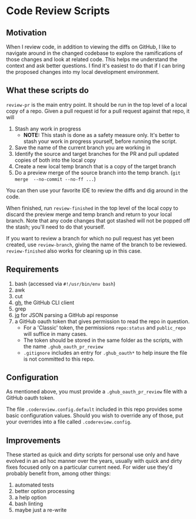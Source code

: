 # Code Review Scripts

## Motivation
When I review code, in addition to viewing the diffs on GitHub, I like to navigate around in the 
changed codebase to explore the ramifications of those changes and look at related 
code. This helps me understand the context and ask better questions. I find it's 
easiest to do that if I can bring the proposed changes into my local development 
environment.

## What these scripts do
`review-pr` is the main entry point. It should be run in the top level of a local 
copy of a repo. Given a pull request id for a pull request against that repo, it will

1. Stash any work in progress
   - **NOTE:** This stash is done as a safety measure only. It's better to stash your 
     work in progress yourself, before running the script.
2. Save the name of the current branch you are working in
3. Identify the source and target branches for the PR and pull updated copies of both 
   into the local copy
4. Create a new local temp branch that is a copy of the target branch
5. Do a preview merge of the source branch into the temp branch. (`git merge 
   --no-commit --no-ff ...`)

You can then use your favorite IDE to review the diffs and dig around in the code. 

When finished, run `review-finished` in the top level of the local copy to discard the 
preview merge and temp branch and return to your local branch. Note that any code 
changes that got stashed will not be popped off the stash; you'll need to do that 
yourself. 

If you want to review a branch for which no pull request has yet been created, use 
`review-branch`, giving the name of the branch to be reviewed. `review-finished` also 
works for cleaning up in this case.

## Requirements

1. bash (accessed via `#!/usr/bin/env bash`)
2. awk
3. cut
4. [gh](https://cli.github.com/), the GitHub CLI client 
5. grep
6. [jq](https://github.com/stedolan/jq) for JSON parsing a GitHub api response
7. a GitHub oauth token that gives permission to read the repo in question. 
   - For a 'Classic' token, the permissions `repo:status` and `public_repo` will 
   suffice in many cases.
   - The token should be stored in the same folder as the scripts, with the name `.ghub_oauth_pr_review`
   - `.gitignore` includes an entry for `.ghub_oauth*` to help insure the file is not
       committed to this repo.

## Configuration
As mentioned above, you must provide a `.ghub_oauth_pr_review` file with a GitHub 
oauth token. 

The file `.codereview.config.default` included in this repo provides some basic 
configuration values. Should you wish to override any of those, put your overrides into 
a file called `.codereview.config`. 

## Improvements
These started as quick and dirty scripts for personal use only and have evolved 
in an ad hoc manner over the years, usually with quick and dirty fixes focused only
on a particular current need. For wider use they'd probably benefit from, among other things:

1. automated tests
2. better option processing
3. a help option
4. bash linting
5. maybe just a re-write 
